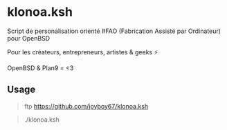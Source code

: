 # klonoa.ksh

Script de personalisation orienté #FAO (Fabrication Assisté par Ordinateur) pour OpenBSD

Pour les créateurs, entrepreneurs, artistes & geeks ⚡

OpenBSD & Plan9 = <3

## Usage

> ftp https://github.com/joyboy67/klonoa.ksh

> ./klonoa.ksh
